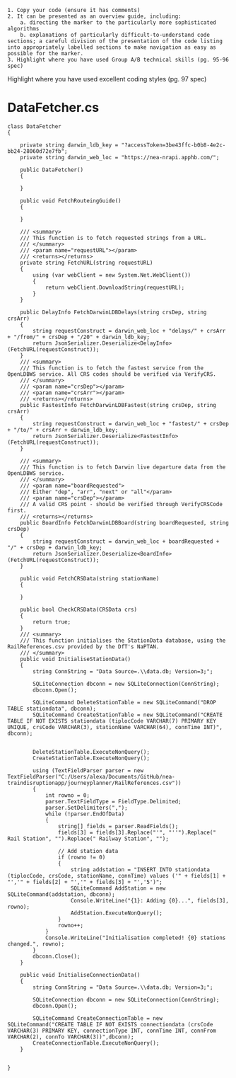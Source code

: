 	1. Copy your code (ensure it has comments)
	2. It can be presented as an overview guide, including:
		a. directing the marker to the particularly more sophisticated algorithms
		b. explanations of particularly difficult-to-understand code sections; a careful division of the presentation of the code listing into appropriately labelled sections to make navigation as easy as possible for the marker.
	3. Highlight where you have used Group A/B technical skills (pg. 95-96 spec)
  Highlight where you have used excellent coding styles (pg. 97 spec)

# DataFetcher.cs
	class DataFetcher
	{
		
		private string darwin_ldb_key = "?accessToken=3be43ffc-b0b8-4e2c-bb24-28060d72e7fb";
		private string darwin_web_loc = "https://nea-nrapi.apphb.com/";

		public DataFetcher()
		{

		}

		public void FetchRouteingGuide()
		{

		}

		/// <summary>
		/// This function is to fetch requested strings from a URL.
		/// </summary>
		/// <param name="requestURL"></param>
		/// <returns></returns>
		private string FetchURL(string requestURL)
		{
			using (var webClient = new System.Net.WebClient())
			{
				return webClient.DownloadString(requestURL);
			}
		}

		public DelayInfo FetchDarwinLDBDelays(string crsDep, string crsArr)
		{
			string requestConstruct = darwin_web_loc + "delays/" + crsArr + "/from/" + crsDep + "/20" + darwin_ldb_key;
			return JsonSerializer.Deserialize<DelayInfo>(FetchURL(requestConstruct));
		}
		/// <summary>
		/// This function is to fetch the fastest service from the OpenLDBWS service. All CRS codes should be verified via VerifyCRS.
		/// </summary>
		/// <param name="crsDep"></param>
		/// <param name="crsArr"></param>
		/// <returns></returns>
		public FastestInfo FetchDarwinLDBFastest(string crsDep, string crsArr)
		{
			string requestConstruct = darwin_web_loc + "fastest/" + crsDep + "/to/" + crsArr + darwin_ldb_key;
			return JsonSerializer.Deserialize<FastestInfo>(FetchURL(requestConstruct));
		}

		/// <summary>
		/// This function is to fetch Darwin live departure data from the OpenLDBWS service.
		/// </summary>
		/// <param name="boardRequested">
		/// Either "dep", "arr", "next" or "all"</param>
		/// <param name="crsDep"></param>
		/// A valid CRS point - should be verified through VerifyCRSCode first.
		/// <returns></returns>
		public BoardInfo FetchDarwinLDBBoard(string boardRequested, string crsDep)
		{
			string requestConstruct = darwin_web_loc + boardRequested + "/" + crsDep + darwin_ldb_key;
			return JsonSerializer.Deserialize<BoardInfo>(FetchURL(requestConstruct));
		}

		public void FetchCRSData(string stationName)
		{

		}

		public bool CheckCRSData(CRSData crs)
		{
			return true;
		}
		/// <summary>
		/// This function initialises the StationData database, using the RailReferences.csv provided by the DfT's NaPTAN.
		/// </summary>
		public void InitialiseStationData()
		{
			string ConnString = "Data Source=.\\data.db; Version=3;";

			SQLiteConnection dbconn = new SQLiteConnection(ConnString);
			dbconn.Open();

			SQLiteCommand DeleteStationTable = new SQLiteCommand("DROP TABLE stationdata", dbconn);
			SQLiteCommand CreateStationTable = new SQLiteCommand("CREATE TABLE IF NOT EXISTS stationdata (tiplocCode VARCHAR(7) PRIMARY KEY UNIQUE, crsCode VARCHAR(3), stationName VARCHAR(64), connTime INT)", dbconn);


			DeleteStationTable.ExecuteNonQuery();
			CreateStationTable.ExecuteNonQuery();

			using (TextFieldParser parser = new TextFieldParser("C:/Users/alexa/Documents/GitHub/nea-traindisruptionapp/journeyplanner/RailReferences.csv"))
			{
				int rowno = 0;
				parser.TextFieldType = FieldType.Delimited;
				parser.SetDelimiters(",");
				while (!parser.EndOfData)
				{
					string[] fields = parser.ReadFields();
					fields[3] = fields[3].Replace("'", "''").Replace(" Rail Station", "").Replace(" Railway Station", "");

					// Add station data
					if (rowno != 0)
					{
						string addstation = "INSERT INTO stationdata (tiplocCode, crsCode, stationName, connTime) values ('" + fields[1] + "','" + fields[2] + "','" + fields[3] + "','5')";
						SQLiteCommand AddStation = new SQLiteCommand(addstation, dbconn);
						Console.WriteLine("{1}: Adding {0}...", fields[3], rowno);
						AddStation.ExecuteNonQuery();
					}
					rowno++;
				}
				Console.WriteLine("Initialisation completed! {0} stations changed.", rowno);
			}
			dbconn.Close();
		}

		public void InitialiseConnectionData()
		{
			string ConnString = "Data Source=.\\data.db; Version=3;";

			SQLiteConnection dbconn = new SQLiteConnection(ConnString);
			dbconn.Open();

			SQLiteCommand CreateConnectionTable = new SQLiteCommand("CREATE TABLE IF NOT EXISTS connectiondata (crsCode VARCHAR(3) PRIMARY KEY, connectionType INT, connTime INT, connFrom VARCHAR(2), connTo VARCHAR(3))",dbconn);
			CreateConnectionTable.ExecuteNonQuery();
		}

		
	}